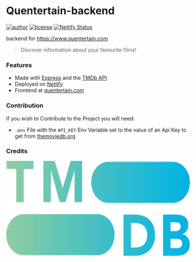 # Quentertain-backend

[![author](https://img.shields.io/badge/author-xDavide9-brightgreen)](https://github.com/xDavide9)
[![license](https://img.shields.io/github/license/xDavide9/Quentertain-backend?color=red)](https://github.com/xDavide9/Quentertain-backend/blob/master/LICENSE)
[![Netlify Status](https://api.netlify.com/api/v1/badges/bff07a9f-d328-42e1-8bee-27c769c575c3/deploy-status?branch=master)](https://app.netlify.com/sites/quentertain-backend/deploys)

backend for https://www.quentertain.com

> Discover information about your favourite films!

### Features

- Made with [Express](https://expressjs.com/) and the [TMDb API](https://www.themoviedb.org/)
- Deployed on [Netlify](https://www.netlify.com/)
- Frontend at [quentertain.com](https://www.quentertain.com)

### Contribution
If you wish to Contribute to the Project you will need:

-  `.env` File with the `API_KEY` Env Variable set to the value of an Api Key to get from [themoviedb.org](https://www.themoviedb.org/)

### Credits
<img src="imgs/tmdblogo.svg" width="500" height="260" alt="TMDb">
